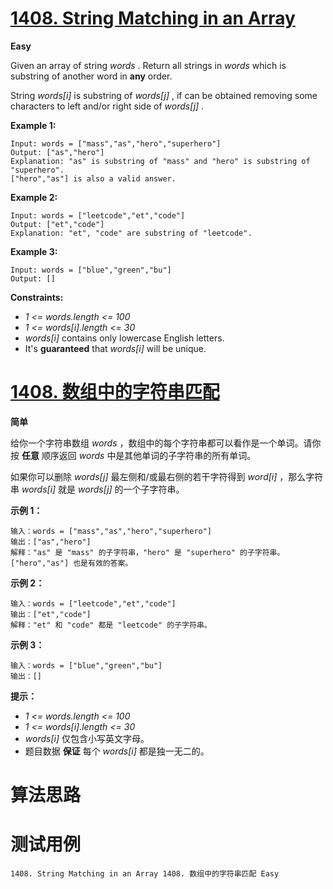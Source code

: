 # [1408. String Matching in an Array][enTitle]

**Easy**

Given an array of string  *words* . Return all strings in  *words*  which is substring of another word in **any**  order.

String  *words[i]*  is substring of  *words[j]* , if can be obtained removing some characters to left and/or right side of  *words[j]* .



**Example 1:** 

```
Input: words = ["mass","as","hero","superhero"]
Output: ["as","hero"]
Explanation: "as" is substring of "mass" and "hero" is substring of "superhero".
["hero","as"] is also a valid answer.

```

**Example 2:** 

```
Input: words = ["leetcode","et","code"]
Output: ["et","code"]
Explanation: "et", "code" are substring of "leetcode".

```

**Example 3:** 

```
Input: words = ["blue","green","bu"]
Output: []

```



**Constraints:** 

-  *1 <= words.length <= 100*  
-  *1 <= words[i].length <= 30*  
-  *words[i]*  contains only lowercase English letters. 
- It's **guaranteed**  that  *words[i]*  will be unique.


# [1408. 数组中的字符串匹配][cnTitle]

**简单**

给你一个字符串数组  *words*  ，数组中的每个字符串都可以看作是一个单词。请你按 **任意**  顺序返回  *words*  中是其他单词的子字符串的所有单词。

如果你可以删除  *words[j]*  最左侧和/或最右侧的若干字符得到  *word[i]*  ，那么字符串  *words[i]*  就是  *words[j]*  的一个子字符串。



**示例 1：** 

```
输入：words = ["mass","as","hero","superhero"]
输出：["as","hero"]
解释："as" 是 "mass" 的子字符串，"hero" 是 "superhero" 的子字符串。
["hero","as"] 也是有效的答案。

```

**示例 2：** 

```
输入：words = ["leetcode","et","code"]
输出：["et","code"]
解释："et" 和 "code" 都是 "leetcode" 的子字符串。

```

**示例 3：** 

```
输入：words = ["blue","green","bu"]
输出：[]

```



**提示：** 

-  *1 <= words.length <= 100*  
-  *1 <= words[i].length <= 30*  
-  *words[i]*  仅包含小写英文字母。 
- 题目数据 **保证**  每个  *words[i]*  都是独一无二的。




# 算法思路

# 测试用例
```
1408. String Matching in an Array 1408. 数组中的字符串匹配 Easy
```

[enTitle]: https://leetcode.com/problems/string-matching-in-an-array/
[cnTitle]: https://leetcode-cn.com/problems/string-matching-in-an-array/
